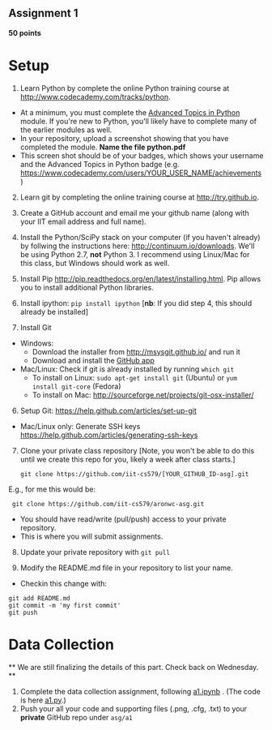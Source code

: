## Assignment 1

**50 points**  

# Setup

1. Learn Python by complete the online Python training course at <http://www.codecademy.com/tracks/python>.
  - At a minimum, you must complete the [Advanced Topics in Python](https://www.codecademy.com/courses/python-beginner-en-KAgt5/0/1) module. If you're new to Python, you'll likely have to complete many of the earlier modules as well.
  - In your repository, upload a screenshot showing that you have completed the module. **Name the file python.pdf**
  - This screen shot should be of your badges, which shows your username and the Advanced Topics in Python badge (e.g. https://www.codecademy.com/users/YOUR_USER_NAME/achievements)

2. Learn git by completing the online training course at <http://try.github.io>.

3. Create a GitHub account and email me your github name (along with your IIT email address and full name).

3. Install the Python/SciPy stack on your computer (if you haven't already) by follwing the instructions here: <http://continuum.io/downloads>. We'll be using Python 2.7, **not** Python 3. I recommend using Linux/Mac for this class, but Windows should work as well. 

3. Install Pip <http://pip.readthedocs.org/en/latest/installing.html>. Pip allows you to install additional Python libraries.

3. Install ipython: `pip install ipython` [**nb**: If you did step 4, this should already be installed]

5. Install Git
  - Windows:
    - Download the installer from <http://msysgit.github.io/> and run it
    - Download and install the [GitHub app](https://github-windows.s3.amazonaws.com/GitHubSetup.exe)
  - Mac/Linux: Check if git is already installed by running `which git`
    - To install on Linux: `sudo apt-get install git` (Ubuntu) or `yum install git-core` (Fedora)
    - To install on Mac: <http://sourceforge.net/projects/git-osx-installer/>

6. Setup Git: <https://help.github.com/articles/set-up-git>
  - Mac/Linux only: Generate SSH keys <https://help.github.com/articles/generating-ssh-keys>

7. Clone your private class repository [Note, you won't be able to do this until we create this repo for you, likely a week after class starts.]
   ```
   git clone https://github.com/iit-cs579/[YOUR_GITHUB_ID-asg].git
   ```
  E.g., for me this would be:
  ```
   git clone https://github.com/iit-cs579/aronwc-asg.git
  ```
  - You should have read/write (pull/push) access to your private repository.
  - This is where you will submit assignments.

8. Update your private repository with `git pull`

9. Modify the README.md file in your repository to list your name.
  - Checkin this change with:

  ```
  git add README.md 
  git commit -m 'my first commit'
  git push
  ```
  
# Data Collection
  
** We are still finalizing the details of this part. Check back on Wednesday. **

1. Complete the data collection assignment, following [a1.ipynb](http://nbviewer.ipython.org/github/iit-cs579/main/blob/master/asg/a1/a1.ipynb) . (The code is here [a1.py](a1.py).)
2. Push your all your code and supporting files (.png, .cfg, .txt) to your **private** GitHub repo under `asg/a1`
